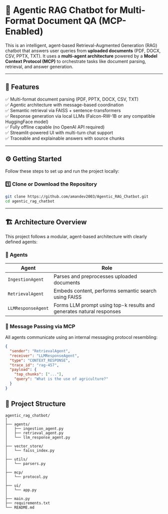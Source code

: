 # 🧠 Agentic RAG Chatbot for Multi-Format Document QA (MCP-Enabled)

This is an intelligent, agent-based Retrieval-Augmented Generation (RAG) chatbot that answers user queries from **uploaded documents** (PDF, DOCX, CSV, PPTX, TXT). It uses a **multi-agent architecture** powered by a **Model Context Protocol (MCP)** to orchestrate tasks like document parsing, retrieval, and answer generation.

---

## 📌 Features

✅ Multi-format document parsing (PDF, PPTX, DOCX, CSV, TXT)  
✅ Agentic architecture with message-based coordination  
✅ Semantic retrieval via FAISS + sentence-transformers  
✅ Response generation via local LLMs (Falcon-RW-1B or any compatible HuggingFace model)  
✅ Fully offline capable (no OpenAI API required)  
✅ Streamlit-powered UI with multi-turn chat support  
✅ Traceable and explainable answers with source chunks

---

## ⚙️ Getting Started

Follow these steps to set up and run the project locally:

### 1️⃣ Clone or Download the Repository

```bash
git clone https://github.com/amandev2003/Agentic_RAG_Chatbot.git
cd agentic_rag_chatbot
```

---

## 🏗️ Architecture Overview

This project follows a modular, agent-based architecture with clearly defined agents:

### 🧩 Agents

| Agent              | Role                                                                 |
|-------------------|----------------------------------------------------------------------|
| `IngestionAgent`   | Parses and preprocesses uploaded documents                           |
| `RetrievalAgent`   | Embeds content, performs semantic search using FAISS                 |
| `LLMResponseAgent` | Forms LLM prompt using top-k results and generates natural responses |

### 🔁 Message Passing via MCP

All agents communicate using an internal messaging protocol resembling:

```json
{
  "sender": "RetrievalAgent",
  "receiver": "LLMResponseAgent",
  "type": "CONTEXT_RESPONSE",
  "trace_id": "rag-457",
  "payload": {
    "top_chunks": ["..."],
    "query": "What is the use of agriculture?"
  }
}
```

## 📁 Project Structure
```
agentic_rag_chatbot/
│
├── agents/
│   ├── ingestion_agent.py
│   ├── retrieval_agent.py
│   └── llm_response_agent.py
│
├── vector_store/
│   └── faiss_index.py
│
├── utils/
│   └── parsers.py
│
├── mcp/
│   └── protocol.py
│
├── ui/
│   └── app.py
│
├── main.py
├── requirements.txt
└── README.md
```
